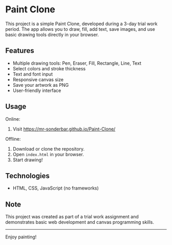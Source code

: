 # Paint Clone

This project is a simple Paint Clone, developed during a 3-day trial work period. The app allows you to draw, fill, add text, save images, and use basic drawing tools directly in your browser.

## Features

- Multiple drawing tools: Pen, Eraser, Fill, Rectangle, Line, Text
- Select colors and stroke thickness
- Text and font input
- Responsive canvas size
- Save your artwork as PNG
- User-friendly interface

## Usage

Online:
1. Visit https://mr-sonderbar.github.io/Paint-Clone/

Offline:
1. Download or clone the repository.
2. Open `index.html` in your browser.
3. Start drawing!

## Technologies

- HTML, CSS, JavaScript (no frameworks)

## Note

This project was created as part of a trial work assignment and demonstrates basic web development and canvas programming skills.

---

Enjoy painting!
